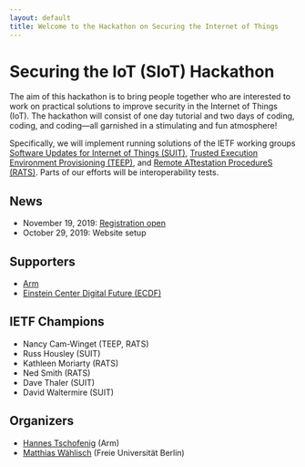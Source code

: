```yaml
---
layout: default
title: Welcome to the Hackathon on Securing the Internet of Things
---
```


# Securing the IoT (SIoT) Hackathon

The aim of this hackathon is to bring people together who are interested to work on practical solutions to improve security in the Internet of Things (IoT).
The hackathon will consist of one day tutorial and two days of coding, coding, and coding&mdash;all garnished in a stimulating and fun atmosphere!

Specifically, we will implement running solutions of the IETF working groups [Software Updates for Internet of Things (SUIT)](https://datatracker.ietf.org/wg/suit/about/), [Trusted Execution Environment Provisioning  (TEEP)](https://datatracker.ietf.org/wg/teep/about/), and [Remote ATtestation ProcedureS (RATS)](https://datatracker.ietf.org/wg/rats/about/). Parts of our efforts will be interoperability tests.

## News

- November 19, 2019: [Registration open](https://siot-hackathon-2020.eventbrite.com)
- October 29, 2019: Website setup

## Supporters

- [Arm](https://www.arm.com/)
- [Einstein Center Digital Future (ECDF)](https://www.digital-future.berlin/)

## IETF Champions

- Nancy Cam-Winget (TEEP, RATS)
- Russ Housley (SUIT)
- Kathleen Moriarty (RATS)
- Ned Smith (RATS)
- Dave Thaler (SUIT)
- David Waltermire (SUIT)


## Organizers

- [Hannes Tschofenig](https://datatracker.ietf.org/person/Hannes%20Tschofenig) (Arm)
- [Matthias W&auml;hlisch](http://www.mi.fu-berlin.de/en/inf/groups/ilab/members/waehlisch.html) (Freie Universit&auml;t Berlin)

